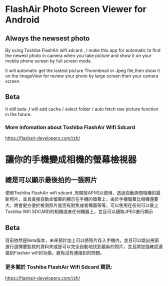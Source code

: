 # FlashAir Photo Screen Viewer for Android

## Always the newsest photo
By using Toshiba FlashAir wifi sdcard , I make this app for automatic to find the newest photo in camera when you take picture and show it on your mobile phone screen by full screen mode.

it will automatic get the lastest picture Thunmbnail or Jpeg file,then show it on the ImageView for review your photo by large screen then your camera screen.

## Beta
It still beta ,I will add cache / select folder / auto fetch raw picture function in the future.

### More infomation about Toshiba FlashAir Wifi Sdcard 
https://flashair-developers.com//zh/

# 讓你的手機變成相機的螢幕檢視器

## 總是可以顯示最後拍的一張照片
使用Toshiba FlashAir wifi sdcard ,有開放API可以使用，透過自動詢問相機的最新照片，並且直接自動全螢幕的顯示在手機的螢幕上，由於手機螢幕比相機還要大，將會更方便於檢測照片是否有對焦或者構圖等等，可以使用在任何可以裝上Toshiba Wifi SDCARD的相機或者任何機器上，並且可以讀取JPEG進行顯示

## Beta
目前依然是Beta版本，未來預計加上可以將照片存入手機內，並且可以跳出視窗進行選擇要監視的資料夾或是可以完全自動地找到最新的照片，並且將加強確認連接到Flashair wifi的功能，避免沒有連接到的問題。


### 更多關於 Toshiba FlashAir Wifi Sdcard 資訊: 
https://flashair-developers.com//zh/

